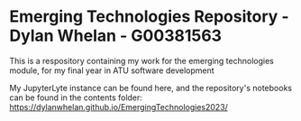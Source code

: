 # Emerging Technologies Repository - Dylan Whelan - G00381563

This is a respository containing my work for the emerging technologies module, for my final year in ATU software development



My JupyterLyte instance can be found here, and the repository's notebooks can be found in the contents folder: https://dylanwhelan.github.io/EmergingTechnologies2023/

